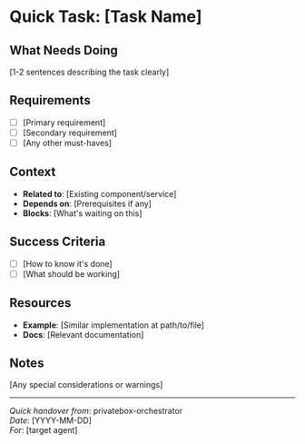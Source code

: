 # Quick Task: [Task Name]

## What Needs Doing
[1-2 sentences describing the task clearly]

## Requirements
- [ ] [Primary requirement]
- [ ] [Secondary requirement]
- [ ] [Any other must-haves]

## Context
- **Related to**: [Existing component/service]
- **Depends on**: [Prerequisites if any]
- **Blocks**: [What's waiting on this]

## Success Criteria
- [ ] [How to know it's done]
- [ ] [What should be working]

## Resources
- **Example**: [Similar implementation at path/to/file]
- **Docs**: [Relevant documentation]

## Notes
[Any special considerations or warnings]

---
*Quick handover from*: privatebox-orchestrator  
*Date*: [YYYY-MM-DD]  
*For*: [target agent]